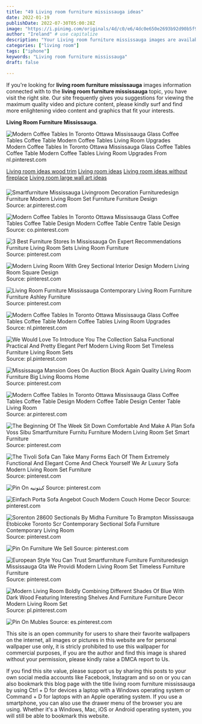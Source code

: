 ```yaml
---
title: "49 Living room furniture mississauga ideas"
date: 2022-01-19
publishDate: 2022-07-30T05:00:28Z
image: "https://i.pinimg.com/originals/4d/c0/e6/4dc0e650e2693b92d90b5f95306a4e5b.jpg"
author: "Ireland" # use capitalize
description: "Your Living room furniture mississauga images are available. Living room furniture mississauga are a topic that is being searched for and liked by netizens today. You can Download the Living room furniture mississauga files here. Download all royalty-free images."
categories: ["living room"]
tags: ["iphone"]
keywords: "Living room furniture mississauga"
draft: false

---
```


If you're looking for **living room furniture mississauga** images information connected with to the **living room furniture mississauga** topic, you have visit the right  site.  Our site frequently  gives you  suggestions  for viewing  the maximum  quality video and picture  content, please kindly surf and find more enlightening video content and graphics  that fit your interests.

**Living Room Furniture Mississauga**. 

![Modern Coffee Tables In Toronto Ottawa Mississauga Glass Coffee Tables Coffee Table Modern Coffee Tables Living Room Upgrades](https://i.pinimg.com/originals/7e/4a/42/7e4a42866f9e307c7f67b49fe4e9557a.jpg "Modern Coffee Tables In Toronto Ottawa Mississauga Glass Coffee Tables Coffee Table Modern Coffee Tables Living Room Upgrades")
Modern Coffee Tables In Toronto Ottawa Mississauga Glass Coffee Tables Coffee Table Modern Coffee Tables Living Room Upgrades From nl.pinterest.com

[Living room ideas wood trim](/living-room-ideas-wood-trim/)
[Living room ideas](/living-room-ideas/)
[Living room ideas without fireplace](/living-room-ideas-without-fireplace/)
[Living room large wall art ideas](/living-room-large-wall-art-ideas/)



### 

 


![Smartfurniture Mississauga Livingroom Decoration Furnituredesign Furniture Modern Living Room Set Furniture Furniture Design](https://i.pinimg.com/originals/d4/0d/b2/d40db21bb48b64db263f98758e9409eb.jpg "Smartfurniture Mississauga Livingroom Decoration Furnituredesign Furniture Modern Living Room Set Furniture Furniture Design")
Source: ar.pinterest.com

 

![Modern Coffee Tables In Toronto Ottawa Mississauga Glass Coffee Tables Coffee Table Design Modern Coffee Table Centre Table Design](https://i.pinimg.com/originals/f6/5b/98/f65b98dbe0eb9f7e571046d60de48be3.jpg "Modern Coffee Tables In Toronto Ottawa Mississauga Glass Coffee Tables Coffee Table Design Modern Coffee Table Centre Table Design")
Source: co.pinterest.com

 

![3 Best Furniture Stores In Mississauga On Expert Recommendations Furniture Living Room Sets Living Room Furniture](https://i.pinimg.com/474x/ef/49/b1/ef49b1c12e2ff4c569df557d47060b87.jpg "3 Best Furniture Stores In Mississauga On Expert Recommendations Furniture Living Room Sets Living Room Furniture")
Source: pinterest.com

 

![Modern Living Room With Grey Sectional Interior Design Modern Living Room Square Design](https://i.pinimg.com/originals/1f/4b/2a/1f4b2aa87223a3fbba76c0d49324c3ed.jpg "Modern Living Room With Grey Sectional Interior Design Modern Living Room Square Design")
Source: pinterest.com

 

![Living Room Furniture Mississauga Contemporary Living Room Furniture Furniture Ashley Furniture](https://i.pinimg.com/564x/83/19/38/8319389eb2ff1746783d58c5a9a944fe.jpg "Living Room Furniture Mississauga Contemporary Living Room Furniture Furniture Ashley Furniture")
Source: pinterest.com

 

![Modern Coffee Tables In Toronto Ottawa Mississauga Glass Coffee Tables Coffee Table Modern Coffee Tables Living Room Upgrades](https://i.pinimg.com/originals/7e/4a/42/7e4a42866f9e307c7f67b49fe4e9557a.jpg "Modern Coffee Tables In Toronto Ottawa Mississauga Glass Coffee Tables Coffee Table Modern Coffee Tables Living Room Upgrades")
Source: nl.pinterest.com

 

![We Would Love To Introduce You The Collection Salsa Functional Practical And Pretty Elegant Perf Modern Living Room Set Timeless Furniture Living Room Sets](https://i.pinimg.com/originals/72/ba/d0/72bad073251d38df27c1fc34c9b543ec.jpg "We Would Love To Introduce You The Collection Salsa Functional Practical And Pretty Elegant Perf Modern Living Room Set Timeless Furniture Living Room Sets")
Source: pl.pinterest.com

 

![Mississauga Mansion Goes On Auction Block Again Quality Living Room Furniture Big Living Rooms Home](https://i.pinimg.com/originals/43/be/9d/43be9dab1cd71bdb507dc6d21a854a04.jpg "Mississauga Mansion Goes On Auction Block Again Quality Living Room Furniture Big Living Rooms Home")
Source: pinterest.com

 

![Modern Coffee Tables In Toronto Ottawa Mississauga Glass Coffee Tables Coffee Table Design Modern Coffee Table Design Center Table Living Room](https://i.pinimg.com/originals/b4/b2/48/b4b248baccc30a5fe5a00e078d7c8391.jpg "Modern Coffee Tables In Toronto Ottawa Mississauga Glass Coffee Tables Coffee Table Design Modern Coffee Table Design Center Table Living Room")
Source: ar.pinterest.com

 

![The Beginning Of The Week Sit Down Comfortable And Make A Plan Sofa Voss Sibu Smartfurniture Furnitu Furniture Modern Living Room Set Smart Furniture](https://i.pinimg.com/originals/81/0f/b1/810fb1eb2c9d8abbeb0a462e7e14d272.jpg "The Beginning Of The Week Sit Down Comfortable And Make A Plan Sofa Voss Sibu Smartfurniture Furnitu Furniture Modern Living Room Set Smart Furniture")
Source: pinterest.com

 

![The Tivoli Sofa Can Take Many Forms Each Of Them Extremely Functional And Elegant Come And Check Yourself We Ar Luxury Sofa Modern Living Room Set Furniture](https://i.pinimg.com/564x/b8/42/17/b842172ac67b419ad7af53c04217613d.jpg "The Tivoli Sofa Can Take Many Forms Each Of Them Extremely Functional And Elegant Come And Check Yourself We Ar Luxury Sofa Modern Living Room Set Furniture")
Source: pinterest.com

 

![Pin On كبتونيه](https://i.pinimg.com/originals/84/df/8f/84df8feabc7c57f431176a9122f5e20b.jpg "Pin On كبتونيه")
Source: pinterest.com

 

![Einfach Porta Sofa Angebot Couch Modern Couch Home Decor](https://i.pinimg.com/originals/ed/bf/63/edbf63fc74a9def58d0094e8865ce379.jpg "Einfach Porta Sofa Angebot Couch Modern Couch Home Decor")
Source: pinterest.com

 

![Sorenton 28600 Sectionals By Midha Furniture To Brampton Mississauga Etobicoke Toronto Scr Contemporary Sectional Sofa Furniture Contemporary Living Room](https://i.pinimg.com/736x/0b/eb/04/0beb0482f317891b5ef5ba525dad2eb5.jpg "Sorenton 28600 Sectionals By Midha Furniture To Brampton Mississauga Etobicoke Toronto Scr Contemporary Sectional Sofa Furniture Contemporary Living Room")
Source: pinterest.com

 

![Pin On Furniture We Sell](https://i.pinimg.com/originals/bf/3d/b7/bf3db7daf65385e525371eaae1794b6d.jpg "Pin On Furniture We Sell")
Source: pinterest.com

 

![European Style You Can Trust Smartfurniture Furniture Furnituredesign Mississauga Gta We Providi Modern Living Room Set Timeless Furniture Furniture](https://i.pinimg.com/originals/67/02/12/670212eac03a793511775d088470f14b.jpg "European Style You Can Trust Smartfurniture Furniture Furnituredesign Mississauga Gta We Providi Modern Living Room Set Timeless Furniture Furniture")
Source: pinterest.com

 

![Modern Living Room Boldly Combining Different Shades Of Blue With Dark Wood Featuring Interesting Shelves And Furniture Furniture Decor Modern Living Room Set](https://i.pinimg.com/originals/43/8c/8a/438c8a558ee8e8d3630de49ce1d9a2a0.jpg "Modern Living Room Boldly Combining Different Shades Of Blue With Dark Wood Featuring Interesting Shelves And Furniture Furniture Decor Modern Living Room Set")
Source: pl.pinterest.com

 

![Pin On Mubles](https://i.pinimg.com/originals/4d/c0/e6/4dc0e650e2693b92d90b5f95306a4e5b.jpg "Pin On Mubles")
Source: es.pinterest.com

 

This site is an open community for users to share their favorite wallpapers on the internet, all images or pictures in this website are for personal wallpaper use only, it is stricly prohibited to use this wallpaper for commercial purposes, if you are the author and find this image is shared without your permission, please kindly raise a DMCA report to Us.

If you find this site value, please support us by sharing this posts to your own social media accounts like Facebook, Instagram and so on or you can also bookmark this blog page with the title living room furniture mississauga by using Ctrl + D for devices a laptop with a Windows operating system or Command + D for laptops with an Apple operating system. If you use a smartphone, you can also use the drawer menu of the browser you are using. Whether it's a Windows, Mac, iOS or Android operating system, you will still be able to bookmark this website.
